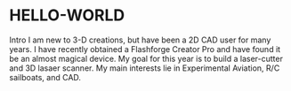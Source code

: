 # HELLO-WORLD
Intro
I am new to 3-D creations, but have been a 2D CAD user for many years. I have recently obtained a Flashforge Creator Pro and have found it be an almost magical device. My goal for this year is to build a laser-cutter and 3D lasaer scanner. My main interests lie in Experimental Aviation, R/C sailboats, and CAD.
